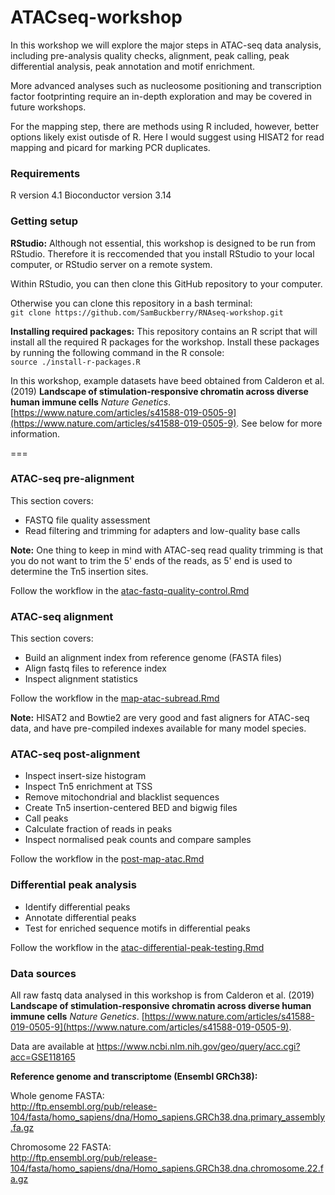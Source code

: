 # ATACseq-workshop

In this workshop we will explore the major steps in ATAC-seq data analysis, including pre-analysis quality checks, alignment, peak calling, peak differential analysis, peak annotation and motif enrichment.  

More advanced analyses such as nucleosome positioning and transcription factor footprinting require an in-depth exploration and may be covered in future workshops. 

For the mapping step, there are methods using R included, however, better options likely exist outisde of R. Here I would suggest using HISAT2 for read mapping and picard for marking PCR duplicates. 

### Requirements

R version 4.1
Bioconductor version 3.14

### Getting setup

**RStudio:** Although not essential, this workshop is designed to be run from RStudio. Therefore it is reccomended that you install RStudio to your local computer, or RStudio server on a remote system.  

Within RStudio, you can then clone this GitHub repository to your computer. 

Otherwise you can clone this repository in a bash terminal:  
`git clone https://github.com/SamBuckberry/RNAseq-workshop.git`

**Installing required packages:** This repository contains an R script that will install all the required R packages for the workshop. Install these packages by running the following command in the R console:  
`source ./install-r-packages.R`

In this workshop, example datasets have beed obtained from Calderon et al. (2019) **Landscape of stimulation-responsive chromatin across diverse human immune cells** _Nature Genetics_. [https://www.nature.com/articles/s41588-019-0505-9](https://www.nature.com/articles/s41588-019-0505-9). See below for more information.  

===

### ATAC-seq pre-alignment
This section covers:  

- FASTQ file quality assessment  
- Read filtering and trimming for adapters and low-quality base calls  

**Note:** One thing to keep in mind with ATAC-seq read quality trimming is that you do not want to trim the 5' ends of the reads, as 5' end is used to determine the Tn5 insertion sites. 


Follow the workflow in the [atac-fastq-quality-control.Rmd](atac-fastq-quality-control.Rmd)

### ATAC-seq alignment
This section covers:  

- Build an alignment index from reference genome (FASTA files)  
- Align fastq files to reference index  
- Inspect alignment statistics  

Follow the workflow in the [map-atac-subread.Rmd](map-atac-subread.Rmd)

**Note:** HISAT2 and Bowtie2 are very good and fast aligners for ATAC-seq data, and have pre-compiled indexes available for many model species.  


### ATAC-seq post-alignment
- Inspect insert-size histogram  
- Inspect Tn5 enrichment at TSS  
- Remove mitochondrial and blacklist sequences
- Create Tn5 insertion-centered BED and bigwig files  
- Call peaks  
- Calculate fraction of reads in peaks
- Inspect normalised peak counts and compare samples  

Follow the workflow in the [post-map-atac.Rmd](post-map-atac.Rmd)

### Differential peak analysis
- Identify differential peaks  
- Annotate differential peaks  
- Test for enriched sequence motifs in differential peaks  

Follow the workflow in the [atac-differential-peak-testing.Rmd](atac-differential-peak-testing.Rmd)

### Data sources
All raw fastq data analysed in this workshop is from Calderon et al. (2019) **Landscape of stimulation-responsive chromatin across diverse human immune cells** _Nature Genetics_. [https://www.nature.com/articles/s41588-019-0505-9](https://www.nature.com/articles/s41588-019-0505-9). 

Data are available at https://www.ncbi.nlm.nih.gov/geo/query/acc.cgi?acc=GSE118165


**Reference genome and transcriptome (Ensembl GRCh38):**

Whole genome FASTA:  
http://ftp.ensembl.org/pub/release-104/fasta/homo_sapiens/dna/Homo_sapiens.GRCh38.dna.primary_assembly.fa.gz

Chromosome 22 FASTA:  
http://ftp.ensembl.org/pub/release-104/fasta/homo_sapiens/dna/Homo_sapiens.GRCh38.dna.chromosome.22.fa.gz





